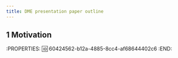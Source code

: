 ```yaml
---
title: DME presentation paper outline
---
```


## ##
## 1 Motivation
:PROPERTIES:
:id: 60424562-b12a-4885-8cc4-af68644402c6
:END: